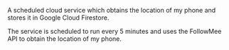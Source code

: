 A scheduled cloud service which obtains the location of my phone and stores it in Google Cloud Firestore.

The service is scheduled to run every 5 minutes and uses the FollowMee API to obtain the location of my phone.